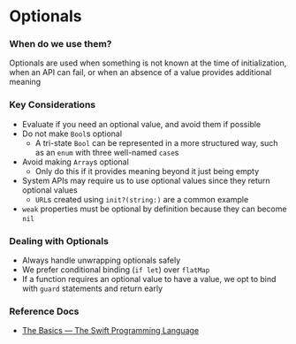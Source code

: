 # Optionals
### When do we use them?
Optionals are used when something is not known at the time of initialization, when an API can fail, or when an absence of a value provides additional meaning

### Key Considerations
* Evaluate if you need an optional value, and avoid them if possible
* Do not make `Bool`s optional 
	*  A tri-state `Bool` can be represented in a more structured way, such as an `enum` with three well-named `case`s
* Avoid making `Array`s optional
	* Only do this if it provides meaning beyond it just being empty
* System APIs may require us to use optional values since they return optional values
	* `URL`s created using `init?(string:)` are a common example 
* `weak` properties must be optional by definition because they can become `nil`	

### Dealing with Optionals
* Always handle unwrapping optionals safely
* We prefer conditional binding (`if let`) over `flatMap`
* If a function requires an optional value to have a value, we opt to bind with `guard` statements and return early

### Reference Docs
* [The Basics — The Swift Programming Language](https://docs.swift.org/swift-book/LanguageGuide/TheBasics.html#ID330)
